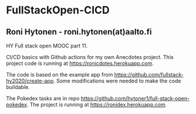 # FullStackOpen-CICD
## Roni Hytonen - roni.hytonen(at)aalto.fi

HY Full stack open MOOC part 11.

CI/CD basics with Github actions for my own Anecdotes project.
This project code is running at https://ronicdotes.herokuapp.com.

The code is based on the example app from https://github.com/fullstack-hy2020/create-app.
Some modifications were needed to make the code buildable.

The Pokedex tasks are in repo https://github.com/hytoner1/full-stack-open-pokedex.
The project is running at https://ronidex.herokuapp.com.
